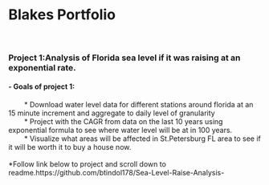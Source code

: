 <h1>Blakes Portfolio</h1><br>

<h3> Project 1:Analysis of Florida sea level if it was raising at an exponential rate.</h3<br> 
<h4>- Goals of project 1:</h4> 
&nbsp &nbsp &nbsp &nbsp * Download water level data for different stations around florida at an 15 minute increment and aggregate to daily level of granularity<br>
&nbsp &nbsp &nbsp &nbsp * Project with the CAGR from data on the last 10 years using exponential formula to see where water level will be at in 100 years.<br>
&nbsp &nbsp &nbsp &nbsp * Visualize what areas will be affected in St.Petersburg FL area to see if it will be worth it to buy a house now. <br>
<br> 
 *Follow link below to project and scroll down to readme.https://github.com/btindol178/Sea-Level-Raise-Analysis-
